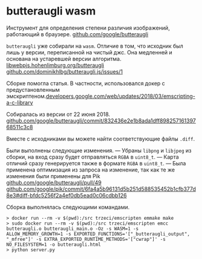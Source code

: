# butteraugli wasm

Инструмент для определения степени различия изображений, работающий в браузере.
[github.com/google/butteraugli](https://github.com/google/butteraugli)

`butteraugli` уже собирали на `wasm`.
Отличие в том, что исходник был лишь у версии, переписанной на чистый джс. Она медленней и основана на устаревшей версии алгоритма.
[libwebpjs.hohenlimburg.org/butteraugli](http://libwebpjs.hohenlimburg.org/butteraugli/)
[github.com/dominikhlbg/butteraugli.js/issues/1](https://github.com/dominikhlbg/butteraugli.js/issues/1)

Сборке помогла статья.
В частности, использовался докер с предустановленным эмскриптеном.[developers.google.com/web/updates/2018/03/emscripting-a-c-library](https://developers.google.com/web/updates/2018/03/emscripting-a-c-library)

Собиралась из версии от 22 июня 2018.
[github.com/google/butteraugli/commit/832436e2e1b8ada1dff89825716139768511c3c8](https://github.com/google/butteraugli/commit/832436e2e1b8ada1dff89825716139768511c3c8)

Вместе с исходниками вы можете найти соответствующие файлы `.diff`.

Были выполнены следующие изменения.
— Убраны `libpng` и `libjpeg` из сборки, на вход сразу будет отправляться `RGBA` в `uint8_t`.
— Карта отличий сразу генерируется также в формате `RGBA` в `uint8_t`.
— Была применена оптимизация из запроса на изменение, так как те же изменения были применены для Pik
[github.com/google/butteraugli/pull/49](https://github.com/google/butteraugli/pull/49)
[github.com/google/pik/commit/6fa4a5b96131d5b251d588535452b1cfb377d8e3#diff-bfdc5256f2a4ef0db5ead0c06cdbb126](https://github.com/google/pik/commit/6fa4a5b96131d5b251d588535452b1cfb377d8e3#diff-bfdc5256f2a4ef0db5ead0c06cdbb126)

Сборка выполнялась следующими командами.

```
> docker run --rm -v $(pwd):/src trzeci/emscripten emmake make
> sudo docker run --rm -v $(pwd):/src trzeci/emscripten emcc butteraugli.o butteraugli_main.o -Oz -s WASM=1 -s ALLOW_MEMORY_GROWTH=1 -s EXPORTED_FUNCTIONS='["_butteraugli_output", "_mfree"]' -s EXTRA_EXPORTED_RUNTIME_METHODS='["cwrap"]' -s NO_FILESYSTEM=1 -o butteraugli.html
> python server.py
```
